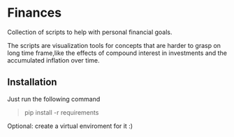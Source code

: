 # Finances

Collection of scripts to help with personal financial goals.

The scripts are visualization tools for concepts that are harder to grasp on long time frame,like the effects of compound interest in investments and the accumulated inflation over time.

## Installation

Just run the following command

> pip install -r requirements

Optional: create a virtual enviroment for it :)

